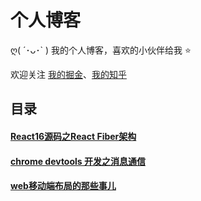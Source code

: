 # 个人博客

ღ( ´･ᴗ･` ) 我的个人博客，喜欢的小伙伴给我 ⭐️

欢迎关注 [我的掘金](https://juejin.im/user/56dfa4391532bc00515e13d9)、[我的知乎](https://www.zhihu.com/people/hu-jiao-36-21/posts)

## 目录

#### [React16源码之React Fiber架构](https://github.com/HuJiaoHJ/blog/issues/7)

#### [chrome devtools 开发之消息通信](https://github.com/HuJiaoHJ/blog/issues/4)

#### [web移动端布局的那些事儿](https://github.com/HuJiaoHJ/blog/issues/6)